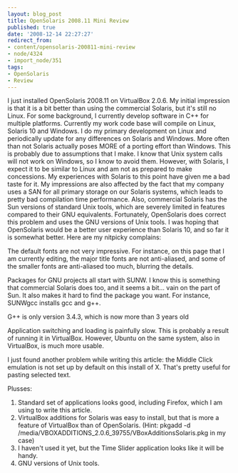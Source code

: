 ```yaml
---
layout: blog_post
title: OpenSolaris 2008.11 Mini Review
published: true
date: '2008-12-14 22:27:27'
redirect_from:
- content/opensolaris-200811-mini-review
- node/4324
- import_node/351
tags:
- OpenSolaris
- Review
---
```


I just installed OpenSolaris 2008.11 on VirtualBox 2.0.6. My initial impression is that it is a bit better than using the commercial Solaris, but it's still no Linux. For some background, I currently develop software in C++ for multiple platforms. Currently my work code base will compile on Linux, Solaris 10 and Windows. I do my primary development on Linux and periodically update for any differences on Solaris and Windows. More often than not Solaris actually poses MORE of a porting effort than Windows. This is probably due to assumptions that I make. I know that Unix system calls will not work on Windows, so I know to avoid them. However, with Solaris, I expect it to be similar to Linux and am not as prepared to make concessions. My experiences with Solaris to this point have given me a bad taste for it. My impressions are also affected by the fact that my company uses a SAN for all primary storage on our Solaris systems, which leads to pretty bad compilation time performance. Also, commercial Solaris has the Sun versions of standard Unix tools, which are severely limited in features compared to their GNU equivalents. Fortunately, OpenSolaris does correct this problem and uses the GNU versions of Unix tools. I was hoping that OpenSolaris would be a better user experience than Solaris 10, and so far it is somewhat better. Here are my nitpicky complains:

The default fonts are not very impressive. For instance, on this page that I am currently editing, the major title fonts are not anti-aliased, and some of the smaller fonts are anti-aliased too much, blurring the details.

Packages for GNU projects all start with SUNW. I know this is something that commercial Solaris does too, and it seems a bit... vain on the part of Sun. It also makes it hard to find the package you want. For instance, SUNWgcc installs gcc and g++.

G++ is only version 3.4.3, which is now more than 3 years old

Application switching and loading is painfully slow. This is probably a result of running it in VirtualBox. However, Ubuntu on the same system, also in VirtualBox, is much more usable.

I just found another problem while writing this article: the Middle Click emulation is not set up by default on this install of X. That's pretty useful for pasting selected text.

Plusses:

1.  Standard set of applications looks good, including Firefox, which I am using to write this article.
2.  VirtualBox additions for Solaris was easy to install, but that is more a feature of VirtualBox than of OpenSolaris. (Hint: pkgadd -d /media/VBOXADDITIONS_2.0.6_39755/VBoxAdditionsSolaris.pkg in my case)
3.  I haven't used it yet, but the Time Slider application looks like it will be handy.
4.  GNU versions of Unix tools.

